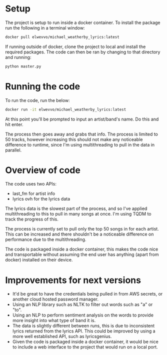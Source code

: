 # Setup
The project is setup to run inside a docker container. To install the package run the following in a terminal window:
```bash
docker pull elwevvo/michael_weatherby_lyrics:latest
```

If running outside of docker, clone the project to local and install the required packages. The code can then be ran by changing to that directory and running:
```bash
python master.py
```
# Running the code
To run the code, run the below:
```bash
docker run -it elwevvo/michael_weatherby_lyrics:latest
```
At this point you'll be prompted to input an artist/band's name. Do this and hit enter.

The process then goes away and grabs that info. The process is limited to 50 tracks, however increasing this should not make any noticeable difference to runtime, since I'm using multithreading to pull in the data in parallel.

# Overview of code
The code uses two APIs:
- last_fm for artist info
- lyrics ovh for the lyrics data

The lyrics data is the slowest part of the process, and so I've applied multithreading to this to pull in many songs at once. I'm using TQDM to track the progress of this.

The process is currently set to pull only the top 50 songs in for each artist. This can be increased and there shouldn't be a noticeable difference on performance due to the multithreading.

The code is packaged inside a docker container, this makes the code nice and transportable without assuming the end user has anything (apart from docker) installed on their device.

# Improvements for next versions
- It'd be great to have the credentials being pulled in from AWS secrets, or another cloud hosted password manager.
- Using an NLP library such as NLTK to filter out words such as "a" or "to".
- Using an NLP to perform sentiment analysis on the words to provide more insight into what type of band it is.
- The data is slightly different between runs, this is due to inconsistent lyrics returned from  the lyrics API. This could be improved by using a more well established API, such as lyricsgenius.
- Given the code is packaged inside a docker container, it would be nice to include a web interface to the project that would run on a local port.
